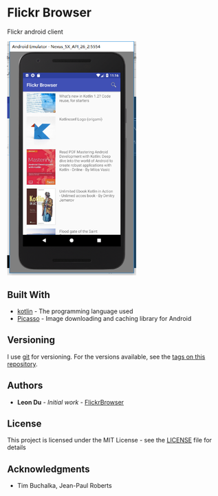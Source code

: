 # Flickr Browser

Flickr android client

<img src="./img.png" alt="flickr browser" width="300">

## Built With

* [kotlin](https://kotlinlang.org/) - The programming language used
* [Picasso](http://square.github.io/picasso/) - Image downloading and caching library for Android

## Versioning

I use [git](https://git-scm.com/) for versioning. For the versions available, see the [tags on this repository](https://github.com/dwfg/FlickrBrowser/tags).

## Authors

* **Leon Du** - _Initial work_ - [FlickrBrowser](https://github.com/dwfg/FlickrBrowser)

## License

This project is licensed under the MIT License - see the [LICENSE](LICENSE) file for details

## Acknowledgments

* Tim Buchalka, Jean-Paul Roberts
